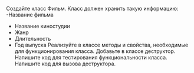 Создайте класс Фильм. Класс должен хранить такую информацию:
-Название фильма
- Название киностудии
- Жанр
- Длительность
- Год выпуска
Реализуйте в классе методы и свойства, необходимые для функционирования класса.
Добавьте в классе деструктор. Напишите код для тестирования функциональности класса.
Напишите код для вызова деструктора.
